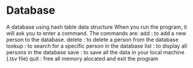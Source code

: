 # Database
A database using hash table data structure
When you run the program, it will ask you to enter a command.
The commands are:
  add : to add a new person to the database.
  delete : to delete a person from the database
  lookup : to search for a specific person in the database
  list : to display all persons in the database
  save : to save all the data in your local machine (.tsv file)
  quit : free all memory alocated and exit the program
